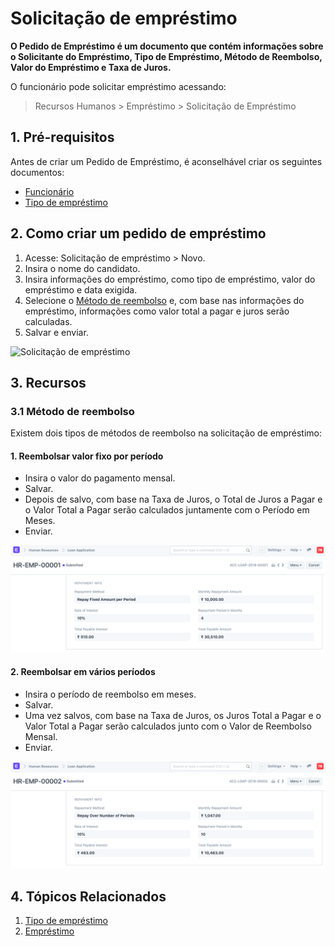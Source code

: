 # Solicitação de empréstimo



**O Pedido de Empréstimo é um documento que contém informações sobre o Solicitante do Empréstimo, Tipo de Empréstimo, Método de Reembolso, Valor do Empréstimo e Taxa de Juros.**


O funcionário pode solicitar empréstimo acessando:


> Recursos Humanos > Empréstimo > Solicitação de Empréstimo


## 1. Pré-requisitos


Antes de criar um Pedido de Empréstimo, é aconselhável criar os seguintes documentos:


* [Funcionário](/docs/pt/human-resources/employee)
* [Tipo de empréstimo](/docs/pt/human-resources/loan-type)


## 2. Como criar um pedido de empréstimo


1. Acesse: Solicitação de empréstimo > Novo.
2. Insira o nome do candidato.
3. Insira informações do empréstimo, como tipo de empréstimo, valor do empréstimo e data exigida.
4. Selecione o [Método de reembolso](#3-1-repayment-method) e, com base nas informações do empréstimo, informações como valor total a pagar e juros serão calculadas.
5. Salvar e enviar.


![Solicitação de empréstimo](/files/loan-application99399a.png)


## 3. Recursos


### 3.1 Método de reembolso


Existem dois tipos de métodos de reembolso na solicitação de empréstimo:


#### 1. Reembolsar valor fixo por período


* Insira o valor do pagamento mensal.
* Salvar.
* Depois de salvo, com base na Taxa de Juros, o Total de Juros a Pagar e o Valor Total a Pagar serão calculados juntamente com o Período em Meses.
* Enviar.


![Valor fixo de reembolso por período](/files/repayment-period-in-months.png)


#### 2. Reembolsar em vários períodos


* Insira o período de reembolso em meses.
* Salvar.
* Uma vez salvos, com base na Taxa de Juros, os Juros Total a Pagar e o Valor Total a Pagar serão calculados junto com o Valor de Reembolso Mensal.
* Enviar.


![Valor fixo de reembolso por período](/files/repayment2.png)


## 4. Tópicos Relacionados


1. [Tipo de empréstimo](/docs/pt/human-resources/loan-type)
2. [Empréstimo](/docs/pt/human-resources/loan)



